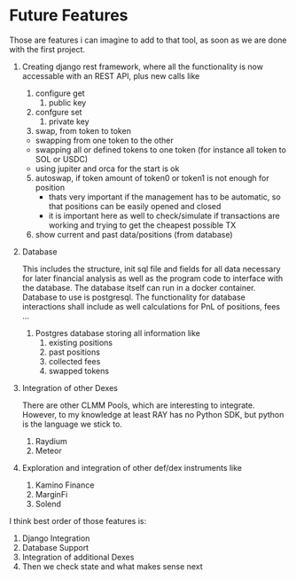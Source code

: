 # Future Features

Those are features i can imagine to add to that tool, as soon as we are done with the first project. 

1. Creating django rest framework, where all the functionality is now accessable with an REST API, plus new calls like
	1. configure get
		1. public key
	2. confgure set
		1. private key
	3. swap, from token to token
	- swapping from one token to the other
  	- swapping all or defined tokens to one token (for instance all token to SOL or USDC)
   	- using jupiter and orca for the start is ok  
	5. autoswap, if token amount of token0 or token1 is not enough for position
    	- thats very important if the management has to be automatic, so that positions can be easily opened and closed
     	- it is important here as well to check/simulate if transactions are working and trying to get the cheapest possible TX 
	7. show current and past data/positions (from database)

2. Database
  
   This includes the structure, init sql file and fields for all data necessary for later financial analysis as  well as the program code to interface with the database. The database itself can run in a docker container. Database to use is postgresql. The functionality for database interactions shall include as well calculations for PnL of positions, fees ...
	1. Postgres database storing all information like
		1. existing positions
		2. past positions
		3. collected fees
		4. swapped tokens
5. Integration of other Dexes
   
   There are other CLMM Pools, which are interesting to integrate. However, to my knowledge at least RAY has no Python SDK, but python is the language we stick to.
	1. Raydium
	2. Meteor

6. Exploration and integration of other def/dex instruments like
	1. Kamino Finance
	2. MarginFi
	3. Solend

I think best order of those features is:

1. Django Integration
2. Database Support
3. Integration of additional Dexes
4. Then we check state and what makes sense next



